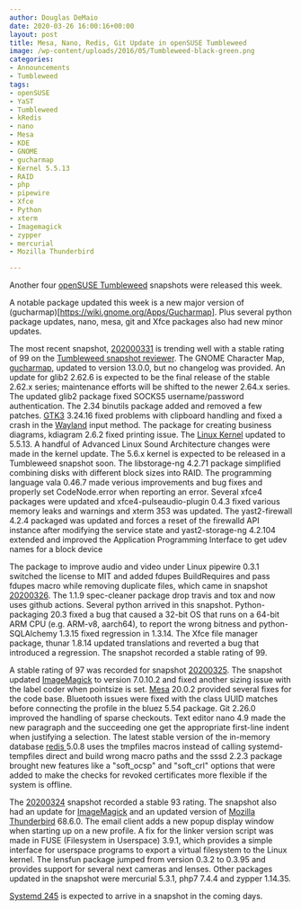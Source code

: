 ```yaml
---
author: Douglas DeMaio
date: 2020-03-26 16:00:16+00:00
layout: post
title: Mesa, Nano, Redis, Git Update in openSUSE Tumbleweed
image: /wp-content/uploads/2016/05/Tumbleweed-black-green.png
categories:
- Announcements
- Tumbleweed
tags:
- openSUSE
- YaST
- Tumbleweed
- kRedis
- nano
- Mesa
- KDE
- GNOME
- gucharmap
- Kernel 5.5.13
- RAID
- php
- pipewire
- Xfce
- Python
- xterm
- Imagemagick
- zypper
- mercurial
- Mozilla Thunderbird

---
```


Another four [openSUSE Tumbleweed](https://software.opensuse.org/distributions/tumbleweed) snapshots were released this week.

A notable package updated this week is a new major version of (gucharmap)[https://wiki.gnome.org/Apps/Gucharmap]. Plus several python package updates, nano, mesa, git and Xfce packages also had new minor updates.

The most recent snapshot, [202000331](https://lists.opensuse.org/opensuse-factory/2020-04/msg00020.html) is trending well with a stable rating of 99 on the [Tumbleweed snapshot reviewer](https://review.tumbleweed.boombatower.com/). The GNOME Character Map, [gucharmap](https://wiki.gnome.org/Apps/Gucharmap), updated to version 13.0.0, but no changelog was provided. An update for glib2 2.62.6 is expected to be the final release of the stable 2.62.x series; maintenance efforts will be shifted to the newer 2.64.x series. The updated glib2 package fixed SOCKS5 username/password authentication. The 2.34 binutils package added and removed a few patches. [GTK3](https://www.gtk.org/) 3.24.16 fixed problems with clipboard handling and fixed a crash in the [Wayland](https://wayland.freedesktop.org/) input method. The package for creating business diagrams, kdiagram 2.6.2 fixed printing issue. The [Linux Kernel](https://www.kernel.org/) updated to 5.5.13. A handful of Advanced Linux Sound Architecture changes were made in the kernel update. The 5.6.x kernel is expected to be released in a Tumbleweed snapshot soon. The libstorage-ng 4.2.71 package simplified combining disks with different block sizes into RAID. The programming language vala 0.46.7 made verious improvements and bug fixes and properly set CodeNode.error when reporting an error. Several xfce4 packages were updated and xfce4-pulseaudio-plugin 0.4.3 fixed various memory leaks and warnings and xterm 353 was updated. The yast2-firewall 4.2.4 packaged was updated and forces a reset of the firewalld API instance after modifying the service state and yast2-storage-ng 4.2.104 extended and improved the Application Programming Interface to get udev names for a block device

The package to improve audio and video under Linux pipewire 0.3.1 switched the license to MIT and added fdupes BuildRequires and pass fdupes macro while removing duplicate files, which came in snapshot [20200326](https://lists.opensuse.org/opensuse-factory/2020-03/msg00317.html). The 1.1.9 spec-cleaner package drop travis and tox and now uses github actions. Several python arrived in this snapshot. Python-packaging 20.3 fixed a bug that caused a 32-bit OS that runs on a 64-bit ARM CPU (e.g. ARM-v8, aarch64), to report the wrong bitness and python-SQLAlchemy 1.3.15 fixed regression in 1.3.14. The Xfce file manager package, thunar 1.8.14 updated translations and reverted a bug that introduced a regression. The snapshot recorded a stable rating of 99.

A stable rating of 97 was recorded for snapshot [20200325](https://lists.opensuse.org/opensuse-factory/2020-03/msg00311.html). The snapshot updated [ImageMagick](https://imagemagick.org/index.php) to version 7.0.10.2 and fixed another sizing issue with the label coder when pointsize is set. [Mesa](https://www.mesa3d.org/) 20.0.2 provided several fixes for the code base. Bluetooth issues were fixed with the class UUID matches before connecting the profile in the bluez 5.54 package. Git 2.26.0 improved the handling of sparse checkouts. Text editor nano 4.9 made the new paragraph and the succeeding one get the appropriate first-line indent when justifying a selection. The latest stable version of the in-memory database [redis ](https://redis.io/) 5.0.8 uses the tmpfiles macros instead of calling systemd-tempfiles direct and build wrong macro paths and the sssd 2.2.3 package brought new features like a "soft_ocsp" and "soft_crl" options that were added to make
the checks for revoked certificates more flexible if the system is offline.

The [20200324](https://lists.opensuse.org/opensuse-factory/2020-03/msg00309.html) snapshot recorded a stable 93 rating. The snapshot also had an update for [ImageMagick](https://imagemagick.org/index.php) and an updated version of [Mozilla Thunderbird](https://www.thunderbird.net/en-US/) 68.6.0. The email client adds a new popup display window when starting up on a new profile. A fix for the linker version script was made in FUSE (Filesystem in Userspace) 3.9.1, which provides a simple interface for userspace programs to export a virtual filesystem to the Linux kernel. The lensfun package jumped from version 0.3.2 to 0.3.95 and provides support for several next cameras and lenses. Other packages updated in the snapshot were mercurial  5.3.1, php7 7.4.4 and zypper 1.14.35. 

[Systemd 245](https://github.com/systemd/systemd/blob/master/NEWS) is expected to arrive in a snapshot in the coming days.
